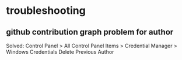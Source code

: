 # troubleshooting
## github contribution graph problem for author
Solved: Control Panel > All Control Panel Items > Credential Manager > Windows Credentials
Delete Previous Author